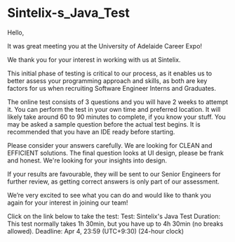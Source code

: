# Sintelix-s_Java_Test

Hello,

It was great meeting you at the University of Adelaide Career Expo!

We thank you for your interest in working with us at Sintelix.

This initial phase of testing is critical to our process, as it enables us to better assess your programming approach and skills, as both are key factors for us when recruiting Software Engineer Interns and Graduates.

The online test consists of 3 questions and you will have 2 weeks to attempt it. You can perform the test in your own time and preferred location. It will likely take around 60 to 90 minutes to complete, if you know your stuff. You may be asked a sample question before the actual test begins. It is recommended that you have an IDE ready before starting.

Please consider your answers carefully. We are looking for CLEAN and EFFICIENT solutions. The final question looks at UI design, please be frank and honest. We're looking for your insights into design.

If your results are favourable, they will be sent to our Senior Engineers for further review, as getting correct answers is only part of our assessment.

We’re very excited to see what you can do and would like to thank you again for your interest in joining our team!

Click on the link below to take the test:
Test: Sintelix's Java Test
Duration: This test normally takes 1h 30min, but you have up to 4h 30min (no breaks allowed).
Deadline: Apr 4, 23:59 (UTC+9:30) (24-hour clock)
